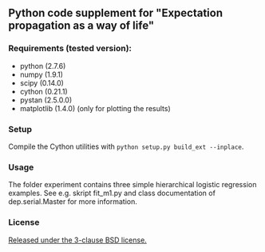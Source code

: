 
Python code supplement for "Expectation propagation as a way of life"
---------------------------------------------------------------------

### Requirements (tested version):
- python (2.7.6)
- numpy (1.9.1)
- scipy (0.14.0)
- cython (0.21.1)
- pystan (2.5.0.0)
- matplotlib (1.4.0) (only for plotting the results)

### Setup
Compile the Cython utilities with `python setup.py build_ext --inplace`.

### Usage
The folder experiment contains three simple hierarchical logistic regression
examples. See e.g. skript fit_m1.py and class documentation of dep.serial.Master
for more information.

### License
[Released under the 3-clause BSD license.](http://opensource.org/licenses/BSD-3-Clause)
 
